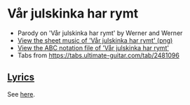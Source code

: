 # Vår julskinka har rymt

* Parody on 'Vår julskinka har rymt' by Werner and Werner
* [View the sheet music of 'Vår julskinka har rymt' (png)](xx_vaar_julskinka_har_rymt.png)
* [View the ABC notation file of 'Vår julskinka har rymt'](xx_vaar_julskinka_har_rymt.abc)
* Tabs from <https://tabs.ultimate-guitar.com/tab/2481096>

## [Lyrics](xx_vaar_julskinka_har_rymt.txt)

See [here](xx_vaar_julskinka_har_rymt.txt).

